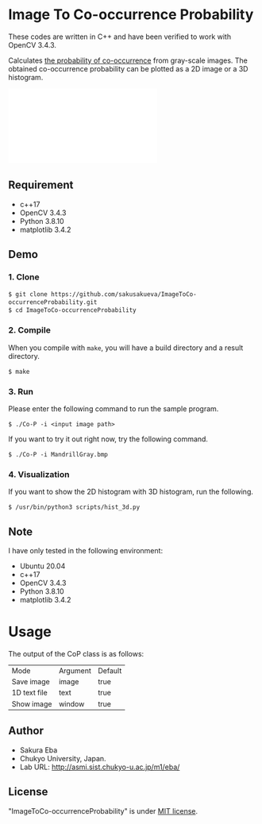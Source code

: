 # Image To Co-occurrence Probability
These codes are written in C++ and have been verified to work with OpenCV 3.4.3.

Calculates [the probability of co-occurrence]() from gray-scale images.
The obtained co-occurrence probability can be plotted as a 2D image or a 3D histogram.

![hierarchy](/image/image.pdf)

## Requirement
* c++17
* OpenCV 3.4.3
* Python 3.8.10
* matplotlib 3.4.2

## Demo
### 1. Clone
~~~
$ git clone https://github.com/sakusakueva/ImageToCo-occurrenceProbability.git
$ cd ImageToCo-occurrenceProbability
~~~
### 2. Compile
When you compile with `make`, you will have a build directory and a result directory.
~~~
$ make
~~~
### 3. Run
Please enter the following command to run the sample program.
~~~
$ ./Co-P -i <input image path>
~~~

If you want to try it out right now, try the following command.
~~~
$ ./Co-P -i MandrillGray.bmp
~~~

### 4. Visualization

If you want to show the 2D histogram with 3D histogram, run the following.
~~~
$ /usr/bin/python3 scripts/hist_3d.py
~~~


## Note
I have only tested in the following environment:
* Ubuntu 20.04
* c++17
* OpenCV 3.4.3
* Python 3.8.10
* matplotlib 3.4.2
 
# Usage
The output of the CoP class is as follows:
<table>
  <tr>
    <td>Mode</td>
    <td>Argument</td>
    <td>Default</td>
  </tr>
  <tr>
    <td>Save image</td>
    <td>image</td>
    <td>true</td>
  </tr>
  <tr>
    <td>1D text file</td>
    <td>text</td>
    <td>true</td>
  </tr>
  <tr>
    <td>Show image</td>
    <td>window</td>
    <td>true</td>
  </tr>
</table>

## Author
* Sakura Eba
* Chukyo University, Japan.
* Lab URL: http://asmi.sist.chukyo-u.ac.jp/m1/eba/
 
## License
"ImageToCo-occurrenceProbability" is under [MIT license](https://en.wikipedia.org/wiki/MIT_License).

